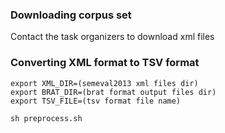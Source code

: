 ### Downloading corpus set
Contact the task organizers to download xml files

### Converting XML format to TSV format
```
export XML_DIR=(semeval2013 xml files dir)
export BRAT_DIR=(brat format output files dir)
export TSV_FILE=(tsv format file name)

sh preprocess.sh
```
